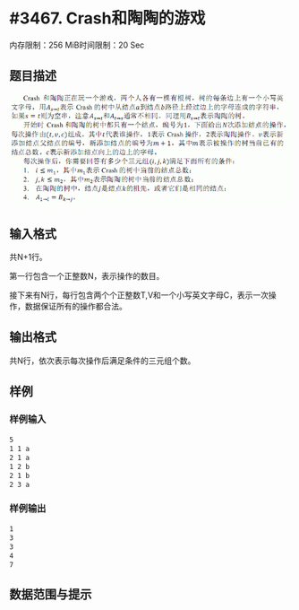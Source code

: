 # #3467. Crash和陶陶的游戏

内存限制：256 MiB时间限制：20 Sec

## 题目描述

![](upload/201403/11(1).jpg)

## 输入格式

共N+1行。

第一行包含一个正整数N，表示操作的数目。

接下来有N行，每行包含两个个正整数T,V和一个小写英文字母C，表示一次操作，数据保证所有的操作都合法。

 

## 输出格式

共N行，依次表示每次操作后满足条件的三元组个数。

## 样例

### 样例输入

    
    5
    1 1 a
    2 1 a
    1 2 b
    2 1 b
    2 3 a
    
    

### 样例输出

    
    1
    3
    3
    4
    7
    
    

## 数据范围与提示

